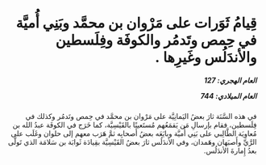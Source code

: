 <h1 dir="rtl">قِيامُ ثَوَرات على مَرْوان بن محمَّد وبَنِي أُميَّة في حِمص وتَدمُر والكوفَة وفِلَسطين والأندَلُس وغَيرِها .</h1>

<h5 dir="rtl">العام الهجري:  127

العام الميلادي: 744

</h5>

<p dir="rtl">في هذه السَّنَة ثارَ بعضُ اليَمانِيَّة على مَرْوان بن محمَّد في حِمص وتَدمُر وكذلك في فِلَسطين، فقام بإرسالِ مَن يَقمَعُهم مُستَعينًا بالقَيْسِيَّة، كما خَرَج في الكوفَة عبدُ الله بن مُعاوِيَة الطَّالِبي على بَنِي أُميَّة وبايَعَه بعضُ أَصحابِه ثمَّ هَرَب معهم إلى حلوان وغَلَب على الرَّيِّ وأَصبَهان وهَمدان، وفي الأندَلُس ثارَ بعضُ القَيْسِيَّة بقِيادَة ثَوابَة بن سَلامَة الذي تَولَّى بعدُ إِمارةَ الأندَلُس.</p></br>
